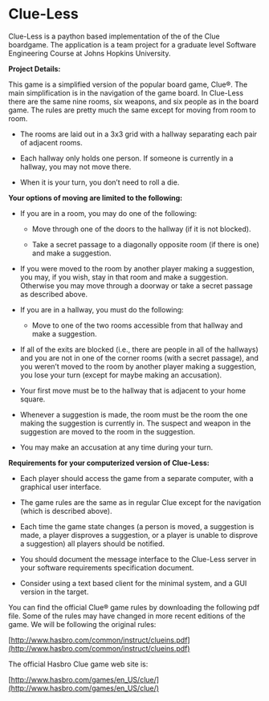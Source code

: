 Clue-Less
=========

Clue-Less is a paython based implementation of the of the Clue boardgame.
The application is a team project for a graduate level Software Engineering Course at Johns Hopkins University.

**Project Details:**


This game is a simplified version of the popular board game, Clue®. The main simplification is in the navigation of the game board. In Clue-Less there are the same nine rooms, six weapons, and six people as in the board game. The rules are pretty much the same except for moving from room to room.

* The rooms are laid out in a 3x3 grid with a hallway separating each pair of adjacent rooms.

* Each hallway only holds one person. If someone is currently in a hallway, you may not move there.

* When it is your turn, you don’t need to roll a die.


**Your options of moving are limited to the following:**

* If you are in a room, you may do one of the following:

  * Move through one of the doors to the hallway (if it is not blocked).

  * Take a secret passage to a diagonally opposite room (if there is one) and make a suggestion.

* If you were moved to the room by another player making a suggestion, you may, if you wish, stay in that room and make a suggestion. Otherwise you may move through a doorway or take a secret passage as described above.

* If you are in a hallway, you must do the following:

  * Move to one of the two rooms accessible from that hallway and make a suggestion.

			
* If all of the exits are blocked (i.e., there are people in all of the hallways) and you are not in one of the corner rooms (with a secret passage), and you weren’t moved to the room by another player making a suggestion, you lose your turn (except for maybe making an accusation).

* Your first move must be to the hallway that is adjacent to your home square.

* Whenever a suggestion is made, the room must be the room the one making the suggestion is currently in. The suspect and weapon in the suggestion are moved to the room in the suggestion.

* You may make an accusation at any time during your turn.

**Requirements for your computerized version of Clue-Less:**

* Each player should access the game from a separate computer, with a graphical user interface.

* The game rules are the same as in regular Clue except for the navigation (which is described above).

* Each time the game state changes (a person is moved, a suggestion is made, a player disproves a suggestion, or a player is unable to disprove a suggestion) all players should be notified.

* You should document the message interface to the Clue-Less server in your software requirements specification document.

* Consider using a text based client for the minimal system, and a GUI version in the target. 


You can find the official Clue® game rules by downloading the following pdf file. Some of the rules may have changed in more recent editions of the game. We will be following the original rules:

[http://www.hasbro.com/common/instruct/clueins.pdf](http://www.hasbro.com/common/instruct/clueins.pdf)

The official Hasbro Clue game web site is:

[http://www.hasbro.com/games/en_US/clue/](http://www.hasbro.com/games/en_US/clue/)

